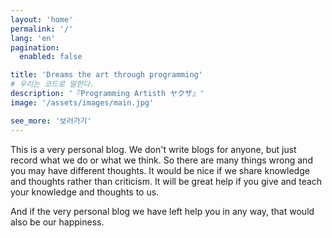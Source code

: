 ```yaml
---
layout: 'home'
permalink: '/'
lang: 'en'
pagination:
  enabled: false

title: 'Dreams the art through programming'
# 우리는 코드로 말한다.
description: '『Programming Artisth ヤクザ』'
image: '/assets/images/main.jpg'

see_more: '보러가기'
---
```


This is a very personal blog. We don't write blogs for anyone, but just record what we do or what we think. So there are many things wrong and you may have different thoughts. It would be nice if we share knowledge and thoughts rather than criticism. It will be great help if you give and teach your knowledge and thoughts to us.

And if the very personal blog we have left help you in any way, that would also be our happiness.
